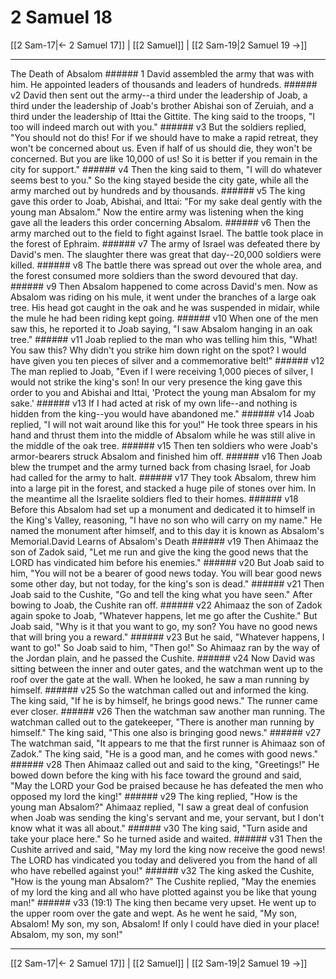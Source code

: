 # 2 Samuel 18

[[2 Sam-17|← 2 Samuel 17]] | [[2 Samuel]] | [[2 Sam-19|2 Samuel 19 →]]
***

The Death of Absalom ###### 1 David assembled the army that was with him. He appointed leaders of thousands and leaders of hundreds. ###### v2 David then sent out the army--a third under the leadership of Joab, a third under the leadership of Joab's brother Abishai son of Zeruiah, and a third under the leadership of Ittai the Gittite. The king said to the troops, "I too will indeed march out with you." ###### v3 But the soldiers replied, "You should not do this! For if we should have to make a rapid retreat, they won't be concerned about us. Even if half of us should die, they won't be concerned. But you are like 10,000 of us! So it is better if you remain in the city for support." ###### v4 Then the king said to them, "I will do whatever seems best to you." So the king stayed beside the city gate, while all the army marched out by hundreds and by thousands. ###### v5 The king gave this order to Joab, Abishai, and Ittai: "For my sake deal gently with the young man Absalom." Now the entire army was listening when the king gave all the leaders this order concerning Absalom. ###### v6 Then the army marched out to the field to fight against Israel. The battle took place in the forest of Ephraim. ###### v7 The army of Israel was defeated there by David's men. The slaughter there was great that day--20,000 soldiers were killed. ###### v8 The battle there was spread out over the whole area, and the forest consumed more soldiers than the sword devoured that day. ###### v9 Then Absalom happened to come across David's men. Now as Absalom was riding on his mule, it went under the branches of a large oak tree. His head got caught in the oak and he was suspended in midair, while the mule he had been riding kept going. ###### v10 When one of the men saw this, he reported it to Joab saying, "I saw Absalom hanging in an oak tree." ###### v11 Joab replied to the man who was telling him this, "What! You saw this? Why didn't you strike him down right on the spot? I would have given you ten pieces of silver and a commemorative belt!" ###### v12 The man replied to Joab, "Even if I were receiving 1,000 pieces of silver, I would not strike the king's son! In our very presence the king gave this order to you and Abishai and Ittai, 'Protect the young man Absalom for my sake.' ###### v13 If I had acted at risk of my own life--and nothing is hidden from the king--you would have abandoned me." ###### v14 Joab replied, "I will not wait around like this for you!" He took three spears in his hand and thrust them into the middle of Absalom while he was still alive in the middle of the oak tree. ###### v15 Then ten soldiers who were Joab's armor-bearers struck Absalom and finished him off. ###### v16 Then Joab blew the trumpet and the army turned back from chasing Israel, for Joab had called for the army to halt. ###### v17 They took Absalom, threw him into a large pit in the forest, and stacked a huge pile of stones over him. In the meantime all the Israelite soldiers fled to their homes. ###### v18 Before this Absalom had set up a monument and dedicated it to himself in the King's Valley, reasoning, "I have no son who will carry on my name." He named the monument after himself, and to this day it is known as Absalom's Memorial.David Learns of Absalom's Death ###### v19 Then Ahimaaz the son of Zadok said, "Let me run and give the king the good news that the LORD has vindicated him before his enemies." ###### v20 But Joab said to him, "You will not be a bearer of good news today. You will bear good news some other day, but not today, for the king's son is dead." ###### v21 Then Joab said to the Cushite, "Go and tell the king what you have seen." After bowing to Joab, the Cushite ran off. ###### v22 Ahimaaz the son of Zadok again spoke to Joab, "Whatever happens, let me go after the Cushite." But Joab said, "Why is it that you want to go, my son? You have no good news that will bring you a reward." ###### v23 But he said, "Whatever happens, I want to go!" So Joab said to him, "Then go!" So Ahimaaz ran by the way of the Jordan plain, and he passed the Cushite. ###### v24 Now David was sitting between the inner and outer gates, and the watchman went up to the roof over the gate at the wall. When he looked, he saw a man running by himself. ###### v25 So the watchman called out and informed the king. The king said, "If he is by himself, he brings good news." The runner came ever closer. ###### v26 Then the watchman saw another man running. The watchman called out to the gatekeeper, "There is another man running by himself." The king said, "This one also is bringing good news." ###### v27 The watchman said, "It appears to me that the first runner is Ahimaaz son of Zadok." The king said, "He is a good man, and he comes with good news." ###### v28 Then Ahimaaz called out and said to the king, "Greetings!" He bowed down before the king with his face toward the ground and said, "May the LORD your God be praised because he has defeated the men who opposed my lord the king!" ###### v29 The king replied, "How is the young man Absalom?" Ahimaaz replied, "I saw a great deal of confusion when Joab was sending the king's servant and me, your servant, but I don't know what it was all about." ###### v30 The king said, "Turn aside and take your place here." So he turned aside and waited. ###### v31 Then the Cushite arrived and said, "May my lord the king now receive the good news! The LORD has vindicated you today and delivered you from the hand of all who have rebelled against you!" ###### v32 The king asked the Cushite, "How is the young man Absalom?" The Cushite replied, "May the enemies of my lord the king and all who have plotted against you be like that young man!" ###### v33 (19:1) The king then became very upset. He went up to the upper room over the gate and wept. As he went he said, "My son, Absalom! My son, my son, Absalom! If only I could have died in your place! Absalom, my son, my son!"

***
[[2 Sam-17|← 2 Samuel 17]] | [[2 Samuel]] | [[2 Sam-19|2 Samuel 19 →]]

